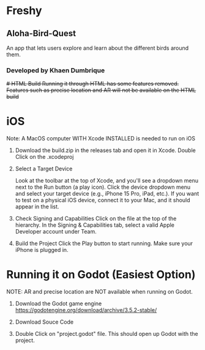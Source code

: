 # Freshy

## Aloha-Bird-Quest
An app that lets users explore and learn about the different birds around them.
### Developed by Khaen Dumbrique

~~# HTML Build
Running it through HTML has some features removed. Features such as precise location and AR will not be available on the HTML build~~

# iOS
Note: A MacOS computer WITH Xcode INSTALLED is needed to run on iOS
1. Download the build.zip in the releases tab and open it in Xcode.
    Double Click on the .xcodeproj

2. Select a Target Device

    Look at the toolbar at the top of Xcode, and you'll see a dropdown menu next to the Run button (a play icon).
    Click the device dropdown menu and select your target device (e.g., iPhone 15 Pro, iPad, etc.). If you want to test on a physical iOS device, connect it to your Mac, and it should appear in the list.

3. Check Signing and Capabilities
   Click on the file at the top of the hierarchy. In the Signing & Capabilities tab, select a valid Apple Developer account under Team.

5. Build the Project
    Click the Play button to start running. Make sure your iPhone is plugged in.
# Running it on Godot (Easiest Option)
NOTE: AR and precise location are NOT available when running on Godot. 
1. Download the Godot game engine
    https://godotengine.org/download/archive/3.5.2-stable/
2. Download Souce Code
   
3. Double Click on "project.godot" file. This should open up Godot with the project.
